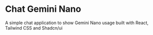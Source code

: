 # Chat Gemini Nano

A simple chat application to show Gemini Nano usage built with React, Tailwind CSS and Shadcn/ui